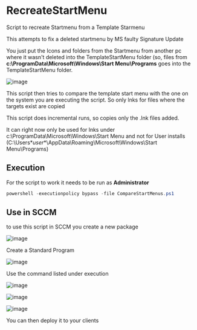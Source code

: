 # RecreateStartMenu
Script to recreate Startmenu from a Template Starmenu

This attempts to fix a deleted startmenu by MS faulty Signature Update

You just put the Icons and folders from the Startmenu from another pc where it wasn't deleted into the TemplateStartMenu folder (so, files from **c:\ProgramData\Microsoft\Windows\Start Menu\Programs** goes into the TemplateStartMenu folder.

![image](https://user-images.githubusercontent.com/42605554/212378641-d3905bb2-4164-4599-a8ab-7b1f8e928e9f.png)

This script then tries to compare the template start menu with the one on the system you are executing the script.
So only lnks for files where the targets exist are copied

This script does incremental runs, so copies only the .lnk files added.

It can right now only be used for lnks under c:\ProgramData\Microsoft\Windows\Start Menu and not for User installs (C:\Users\**user**\AppData\Roaming\Microsoft\Windows\Start Menu\Programs)

## Execution
For the script to work it needs to be run as **Administrator**

```powershell
powershell -executionpolicy bypass -file CompareStartMenus.ps1
```

## Use in SCCM
to use this script in SCCM you create a new package

![image](https://user-images.githubusercontent.com/42605554/212377873-b944b526-4e55-4631-9f17-03ae818fee9e.png)

Create a Standard Program

![image](https://user-images.githubusercontent.com/42605554/212377918-2500b987-7eea-4f07-9cb1-5dd0313510b4.png)

Use the command listed under execution 

![image](https://user-images.githubusercontent.com/42605554/212378077-0ef29ed1-a37b-45d1-8d4f-d1bf3f7574cf.png)

![image](https://user-images.githubusercontent.com/42605554/212378182-426d5287-1f36-4a70-bd0f-52fa182df46d.png)

![image](https://user-images.githubusercontent.com/42605554/212378221-3f56c9d3-0ea3-4ebf-8c87-29aafbfdbae5.png)

You can then deploy it to your clients
